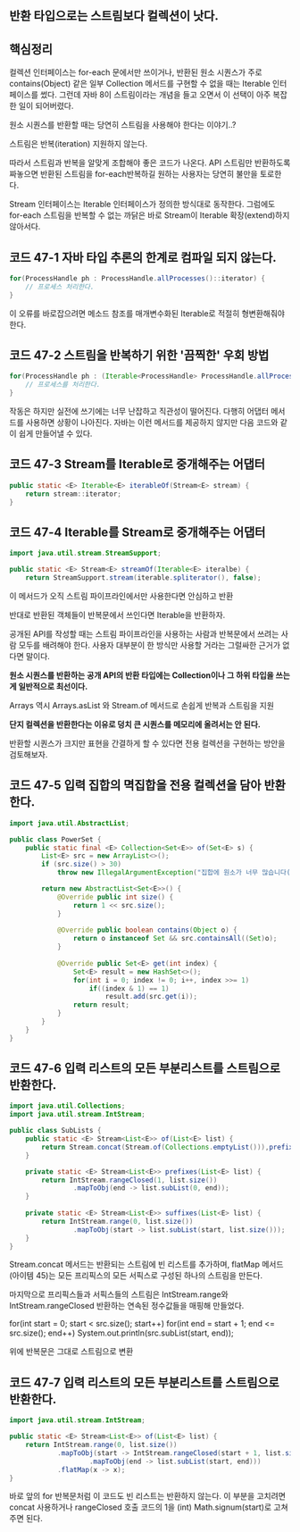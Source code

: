 ## 반환 타입으로는 스트림보다 컬렉션이 낫다.

## **핵심정리**

컬렉션 인터페이스는 for-each 문에서만 쓰이거나, 반환된 원소 시퀀스가 주로 contains(Object) 같은 일부 Collection 메서드를 구현할 수 없을 때는 Iterable 인터페이스를 썼다. 그런데 자바 8이 스트림이라는 개념을 들고 오면서 이 선택이 아주 복잡한 일이 되어버렸다. 

원소 시퀀스를 반환할 때는 당연히 스트림을 사용해야 한다는 이야기..?

스트림은 반복(iteration) 지원하지 않는다. 

따라서 스트림과 반복을 알맞게 조합해야 좋은 코드가 나온다.  API 스트림만 반환하도록 짜놓으면 반환된 스트림을 for-each반복하길 원하는 사용자는 당연히 불만을 토로한다. 

Stream 인터페이스는 Iterable 인터페이스가 정의한 방식대로 동작한다. 그럼에도 for-each 스트림을 반복할 수 없는 까닭은 바로 Stream이 Iterable 확장(extend)하지 않아서다. 

## 코드 47-1 자바 타입 추론의 한계로 컴파일 되지 않는다. 
```java
for(ProcessHandle ph : ProcessHandle.allProcesses()::iterator) {
    // 프로세스 처리한다.    
}
```

이 오류를 바로잡으려면 메소드 참조를 매개변수화된 Iterable로 적절히 형변환해줘야 한다. 

## 코드 47-2 스트림을 반복하기 위한 '끔찍한' 우회 방법
```java
for(ProcessHandle ph : (Iterable<ProcessHandle> ProcessHandle.allProcesses()::iterator)) {
    // 프로세스를 처리한다. 
}
```

작동은 하지만 실전에 쓰기에는 너무 난잡하고 직관성이 떨어진다. 다행히 어댑터 메서드를 사용하면 상황이 나아진다. 자바는 이런 메서드를 제공하지 않지만 다음 코드와 같이 쉽게 만들어낼 수 있다. 

## 코드 47-3 Stream<E>를 Iterable<E>로 중개해주는 어댑터
```java
public static <E> Iterable<E> iterableOf(Stream<E> stream) {
    return stream::iterator;
}
```

## 코드 47-4 Iterable<E>를 Stream<E>로 중개해주는 어댑터

```java
import java.util.stream.StreamSupport;

public static <E> Stream<E> streamOf(Iterable<E> iteralbe) {
    return StreamSupport.stream(iterable.spliterator(), false);
```

이 메서드가 오직 스트림 파이프라인에서만 사용한다면 안심하고 반환 

반대로 반환된 객체들이 반복문에서 쓰인다면 Iterable을 반환하자. 

공개된 API를 작성할 때는 스트림 파이프라인을 사용하는 사람과 반복문에서 쓰려는 사람 모두를 배려해야 한다. 사용자 대부분이 한 방식만 사용할 거라는 그럴싸한 근거가 없다면 말이다. 

**원소 시퀀스를 반환하는 공개 API의 반환 타입에는 Collection이나 그 하위 타입을 쓰는게 일반적으로 최선이다.**

Arrays 역시 Arrays.asList 와 Stream.of 메서드로 손쉽게 반복과 스트림을 지원 

**단지 컬렉션을 반환한다는 이유로 덩치 큰 시퀀스를 메모리에 올려서는 안 된다.**

반환할 시퀀스가 크지만 표현을 간결하게 할 수 있다면 전용 컬렉션을 구현하는 방안을 검토해보자.

## 코드 47-5 입력 집합의 멱집합을 전용 컬렉션을 담아 반환한다.

```java
import java.util.AbstractList;

public class PowerSet {
    public static final <E> Collection<Set<E>> of(Set<E> s) {
        List<E> src = new ArrayList<>();
        if (src.size() > 30)
            throw new IllegalArgumentException("집합에 원소가 너무 많습니다(최대 30개).: " + s);

        return new AbstractList<Set<E>>() {
            @Override public int size() {
                return 1 << src.size();
            }
            
            @Override public boolean contains(Object o) {
                return o instanceof Set && src.containsAll((Set)o);
            }
            
            @Override public Set<E> get(int index) {
                Set<E> result = new HashSet<>();
                for(int i = 0; index != 0; i++, index >>= 1)
                    if((index & 1) == 1) 
                        result.add(src.get(i));
                return result;
            }
        }
    }
}
```

## 코드 47-6 입력 리스트의 모든 부분리스트를 스트림으로 반환한다.

```java
import java.util.Collections;
import java.util.stream.IntStream;

public class SubLists {
    public static <E> Stream<List<E>> of(List<E> list) {
        return Stream.concat(Stream.of(Collections.emptyList())),prefixes(list).flatMap(SubLists::suffixes);
    }

    private static <E> Stream<List<E>> prefixes(List<E> list) {
        return IntStream.rangeClosed(1, list.size())
                .mapToObj(end -> list.subList(0, end));
    }
    
    private static <E> Stream<List<E>> suffixes(List<E> list) {
        return IntStream.range(0, list.size())
                .mapToObj(start -> list.subList(start, list.size()));
    }
}
```

Stream.concat 메서드는 반환되는 스트림에 빈 리스트를 추가하며, flatMap 메서드(아이템 45)는 모든 프리픽스의 모든 서픽스로 구성된 하나의 스트림을 만든다. 

마지막으로 프리픽스들과 서픽스들의 스트림은 IntStream.range와 IntStream.rangeClosed 반환하는 연속된 정수값들을 매핑해 만들었다.

for(int start = 0; start < src.size(); start++)
    for(int end = start + 1; end <= src.size(); end++)
        System.out.println(src.subList(start, end));

위에 반복문은 그대로 스트림으로 변환

## 코드 47-7 입력 리스트의 모든 부분리스트를 스트림으로 반환한다.

```java
import java.util.stream.IntStream;

public static <E> Stream<List<E>> of(List<E> list) {
    return IntStream.range(0, list.size())
            .mapToObj(start -> IntStream.rangeClosed(start + 1, list.size())
                    .mapToObj(end -> list.subList(start, end)))
            .flatMap(x -> x);
}
```

바로 앞의 for 반복문처럼 이 코드도 빈 리스트는 반환하지 않는다. 이 부분을 고치려면 concat 사용하거나 rangeClosed 호출 코드의 1을 (int) Math.signum(start)로 고쳐주면 된다. 